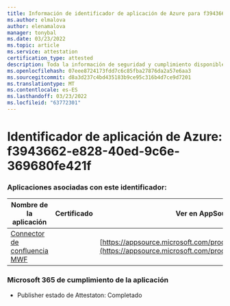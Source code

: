 ```yaml
---
title: Información de identificador de aplicación de Azure para f3943662-e828-40ed-9c6e-369680fe421f
ms.author: elmalova
author: elenamalova
manager: tonybal
ms.date: 03/23/2022
ms.topic: article
ms.service: attestation
certification_type: attested
description: Toda la información de seguridad y cumplimiento disponible para f3943662-e828-40ed-9c6e-369680fe421f.
ms.openlocfilehash: 07eee8724173fdd7c6c85fba27876da2a57e6aa3
ms.sourcegitcommit: d8a3d237c4bd435183b9ce95c316b4d7ce9d7201
ms.translationtype: MT
ms.contentlocale: es-ES
ms.lasthandoff: 03/23/2022
ms.locfileid: "63772301"
---
```

# <a name="azure-app-id-f3943662-e828-40ed-9c6e-369680fe421f"></a>Identificador de aplicación de Azure: f3943662-e828-40ed-9c6e-369680fe421f


### <a name="apps-associated-with-this-id"></a>Aplicaciones asociadas con este identificador:
| **Nombre de la aplicación** | **Certificado** | **Ver en AppSource** |
|--------------|---------------|-----------------------|
| [Connector de confluencia MWF](../forward/WA200001604.md) |  | [https://appsource.microsoft.com/product/office/WA200001604](https://appsource.microsoft.com/product/office/WA200001604) |

### <a name="microsoft-365-app-compliance-status"></a>Microsoft 365 de cumplimiento de la aplicación
- Publisher estado de Attestaton: Completado
